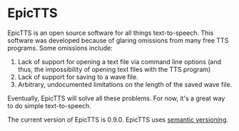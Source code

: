 # EpicTTS

EpicTTS is an open source software for all things text-to-speech. This software was developed because of glaring omissions from many free TTS programs. Some omissions include:

1. Lack of support for opening a text file via command line options (and thus, the impossibility of opening text files with the TTS program)
2. Lack of support for saving to a wave file.
3. Arbitrary, undocumented limitations on the length of the saved wave file.

Eventually, EpicTTS will solve all these problems. For now, it's a great way to do simple text-to-speech.

The current version of EpicTTS is 0.9.0. EpicTTS uses [semantic versioning](http://semver.org/).
